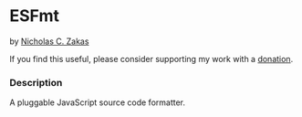 # ESFmt

by [Nicholas C. Zakas](https://humanwhocodes.com)

If you find this useful, please consider supporting my work with a [donation](https://humanwhocodes.com/donate).

### Description

A pluggable JavaScript source code formatter.
